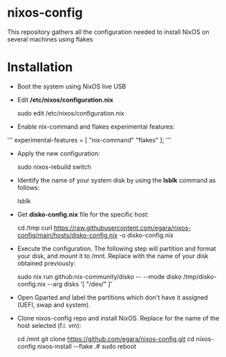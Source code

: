# nixos-config
This repository gathers all the configuration needed to install NixOS on several machines using flakes

# Installation

- Boot the system using NixOS live USB
- Edit **/etc/nixos/configuration.nix**

    sudo edit /etc/nixos/configuration.nix

- Enable nix-command and flakes experimental features:

'''
      experimental-features = [
        "nix-command"
        "flakes"
      ];
'''

- Apply the new configuration:


    sudo nixos-rebuild switch

- Identify the name of your system disk by using the **lsblk** command as follows:

    lsblk

- Get  **disko-config.nix** file for the specific host:

    cd /tmp
    curl https://raw.githubusercontent.com/egara/nixos-config/main/hosts/disko-config.nix -o disko-config.nix

- Execute the configuration. The following step will partition and format your disk, and mount it to /mnt. Replace <disk-name> with the name of your disk obtained previously:

    sudo nix run github:nix-community/disko -- --mode disko /tmp/disko-config.nix --arg disks '[ "/dev/<disk-name>" ]'

- Open Gparted and label the partitions which don't have it assigned (UEFI, swap and system).

- Clone nixos-config repo and install NixOS. Replace <host> for the name of the host selected (f.i. vm):

    cd /mnt
    git clone https://github.com/egara/nixos-config.git
    cd nixos-config
    nixos-install --flake .#<host>
    sudo reboot
